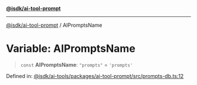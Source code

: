 [**@isdk/ai-tool-prompt**](../README.md)

***

[@isdk/ai-tool-prompt](../globals.md) / AIPromptsName

# Variable: AIPromptsName

> `const` **AIPromptsName**: `"prompts"` = `'prompts'`

Defined in: [@isdk/ai-tools/packages/ai-tool-prompt/src/prompts-db.ts:12](https://github.com/isdk/ai-tool-prompt.js/blob/1daf0234c6beea84df91d95a5a6b8f901fbeace7/src/prompts-db.ts#L12)
